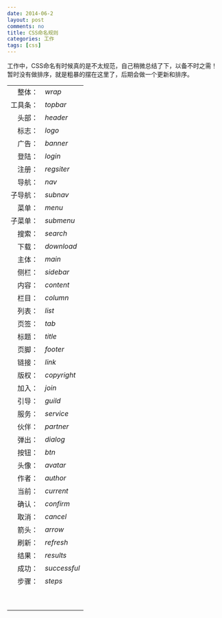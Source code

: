 ```yaml
---
date: 2014-06-2
layout: post
comments: no
title: CSS命名规则
categories: 工作
tags: [css]
---
```


工作中，CSS命名有时候真的是不太规范，自己稍微总结了下，以备不时之需！暂时没有做排序，就是粗暴的摆在这里了，后期会做一个更新和排序。

<table cellspacing="0" cellpadding="0">
 <tbody>
  <tr>
   <td align="right">整体：</td>
   <td><em>wrap</em></td>
  </tr>
  <tr>
   <td align="right">工具条：</td>
   <td><em>topbar</em></td>
  </tr>
  <tr>
   <td align="right">头部：</td>
   <td><em>header</em></td>
  </tr>
  <tr>
   <td align="right">标志：</td>
   <td><em>logo</em></td>
  </tr>
  <tr>
   <td align="right">广告：</td>
   <td><em>banner</em></td>
  </tr>
  <tr>
   <td align="right">登陆：</td>
   <td><em>login</em></td>
  </tr>
  <tr>
   <td align="right">注册：</td>
   <td><em>regsiter</em></td>
  </tr>
  <tr>
   <td align="right">导航：</td>
   <td><em>nav</em></td>
  </tr>
  <tr>
   <td align="right">子导航：</td>
   <td><em>subnav</em></td>
  </tr>
  <tr>
   <td align="right">菜单：</td>
   <td><em>menu</em></td>
  </tr>
  <tr>
   <td align="right">子菜单：</td>
   <td><em>submenu</em></td>
  </tr>
  <tr>
   <td align="right">搜索：</td>
   <td><em>search</em></td>
  </tr>
  <tr>
   <td align="right">下载：</td>
   <td><em>download</em></td>
  </tr>
  <tr>
   <td align="right">主体：</td>
   <td><em>main</em></td>
  </tr>
  <tr>
   <td align="right">侧栏：</td>
   <td><em>sidebar</em></td>
  </tr>
  <tr>
   <td align="right">内容：</td>
   <td><em>content</em></td>
  </tr>
  <tr>
   <td align="right">栏目：</td>
   <td><em>column</em></td>
  </tr>
  <tr>
   <td align="right">列表：</td>
   <td><em>list</em></td>
  </tr>
  <tr>
   <td align="right">页签：</td>
   <td><em>tab</em></td>
  </tr>
  <tr>
   <td align="right">标题：</td>
   <td><em>title</em></td>
  </tr>
  <tr>
   <td align="right">页脚：</td>
   <td><em>footer</em></td>
  </tr>
  <tr>
   <td align="right">链接：</td>
   <td><em>link</em></td>
  </tr>
  <tr>
   <td align="right">版权：</td>
   <td><em>copyright</em></td>
  </tr>
  <tr>
   <td align="right">加入：</td>
   <td><em>join</em></td>
  </tr>
  <tr>
   <td align="right">引导：</td>
   <td><em>guild</em></td>
  </tr>
  <tr>
   <td align="right">服务：</td>
   <td><em>service</em></td>
  </tr>
  <tr>
   <td align="right">伙伴：</td>
   <td><em>partner</em></td>
  </tr>
  <tr>
   <td align="right">弹出：</td>
   <td><em>dialog</em></td>
  </tr>
  <tr>
   <td align="right">按钮：</td>
   <td><em>btn</em></td>
  </tr>
  <tr>
   <td align="right">头像：</td>
   <td><em>avatar</em></td>
  </tr>
  <tr>
   <td align="right">作者：</td>
   <td><em>author</em></td>
  </tr>
  <tr>
   <td align="right">当前：</td>
   <td><em>current</em></td>
  </tr>
  <tr>
   <td align="right">确认：</td>
   <td><em>confirm</em></td>
  </tr>
  <tr>
   <td align="right">取消：</td>
   <td><em>cancel</em></td>
  </tr>
  <tr>
   <td align="right">箭头：</td>
   <td><em>arrow</em></td>
  </tr>
  <tr>
   <td align="right">刷新：</td>
   <td><em>refresh</em></td>
  </tr>
  <tr>
   <td align="right">结果：</td>
   <td><em>results</em></td>
  </tr>
  <tr>
   <td align="right">成功：</td>
   <td><em>successful</em></td>
  </tr>
  <tr>
   <td align="right">步骤：</td>
   <td><em>steps</em></td>
  </tr>
  <tr>
   <td align="right">&nbsp;</td>
   <td>&nbsp;</td>
  </tr>
  <tr>
   <td align="right">&nbsp;</td>
   <td>&nbsp;</td>
  </tr>
 </tbody>
</table>
